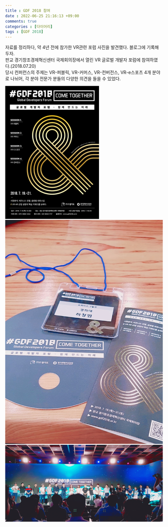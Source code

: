 ```yaml
---
title : GDF 2018 참여
date : 2022-06-25 21:16:13 +09:00
comments: true
categories : [다이어리]
tags : [GDF 2018]
---
```

자료를 정리하다, 약 4년 전에 참가한 VR관련 포럼 사진을 발견했다. 블로그에 기록해두자.   
판교 경기창조경제혁신센터 국제회의장에서 열린 VR 글로벌 개발자 포럼에 참여하였다.(2018.07.20)  
당시 컨퍼런스의 주제는 VR-퍼블릭, VR-커머스, VR-컨버전스, VR-e스포츠 4개 분야로 나뉘어, 각 분야 전문가 분들의 다양한 의견을 들을 수 있었다.

<img src="/assets/img/posts/Diary/gdf2018.jpg" width="300"/>
<img src="/assets/img/posts/Diary/1.jpg" width="600"/>
<img src="/assets/img/posts/Diary/2.jpg" width="600"/>
